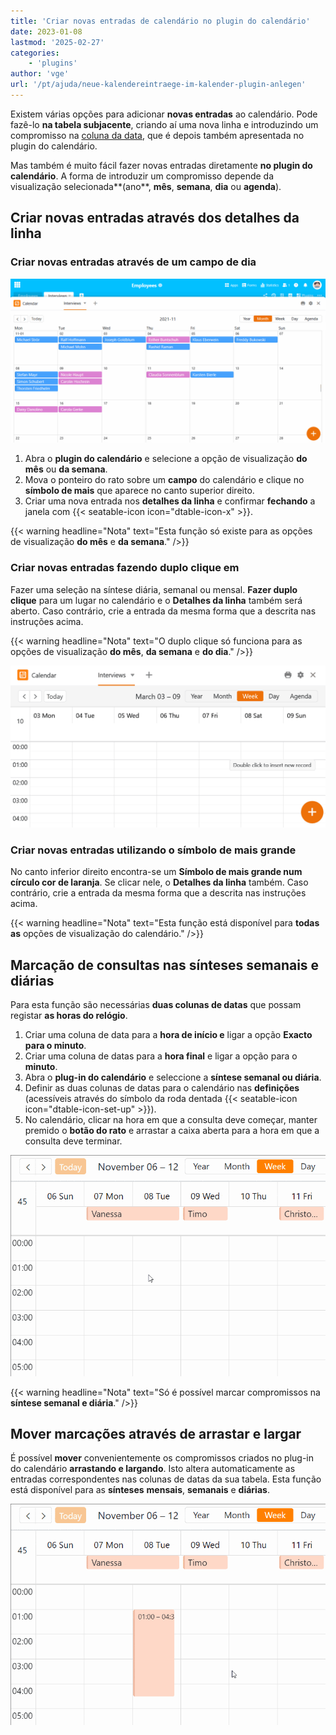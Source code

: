 ```yaml
---
title: 'Criar novas entradas de calendário no plugin do calendário'
date: 2023-01-08
lastmod: '2025-02-27'
categories:
    - 'plugins'
author: 'vge'
url: '/pt/ajuda/neue-kalendereintraege-im-kalender-plugin-anlegen'
---
```


Existem várias opções para adicionar **novas entradas** ao calendário. Pode fazê-lo **na tabela subjacente**, criando aí uma nova linha e introduzindo um compromisso na [coluna da data](https://seatable.io/pt/docs/datum-dauer-und-personen/die-datum-spalte/), que é depois também apresentada no plugin do calendário.

Mas também é muito fácil fazer novas entradas diretamente **no plugin do calendário**. A forma de introduzir um compromisso depende da visualização selecionada**(ano**, **mês**, **semana**, **dia** ou **agenda**).

## Criar novas entradas através dos detalhes da linha

### Criar novas entradas através de um campo de dia

![Criar uma nova entrada de calendário no plug-in do calendário](images/Neuen-Kalendereintrag-im-Kalender-Plugin-anlegen.gif)

1. Abra o **plugin do calendário** e selecione a opção de visualização **do mês** ou **da semana**.
2. Mova o ponteiro do rato sobre um **campo** do calendário e clique no **símbolo de mais** que aparece no canto superior direito.
3. Criar uma nova entrada nos **detalhes da linha** e confirmar **fechando** a janela com {{< seatable-icon icon="dtable-icon-x" >}}.

{{< warning  headline="Nota"  text="Esta função só existe para as opções de visualização **do mês** e **da semana**." />}}

### Criar novas entradas fazendo duplo clique em

Fazer uma seleção na síntese diária, semanal ou mensal. **Fazer duplo clique** para um lugar no calendário e o **Detalhes da linha** também será aberto. Caso contrário, crie a entrada da mesma forma que a descrita nas instruções acima.

{{< warning  headline="Nota"  text="O duplo clique só funciona para as opções de visualização **do mês**, **da semana** e **do dia**." />}}

![Criar uma entrada de calendário fazendo duplo clique ou utilizando o símbolo de mais](images/Kalendereintrag-per-Doppelklick-oder-Plus-Symbol-anlegen.png)

### Criar novas entradas utilizando o símbolo de mais grande

No canto inferior direito encontra-se um **Símbolo de mais grande num círculo cor de laranja**. Se clicar nele, o **Detalhes da linha** também. Caso contrário, crie a entrada da mesma forma que a descrita nas instruções acima.

{{< warning  headline="Nota"  text="Esta função está disponível para **todas as** opções de visualização do calendário." />}}

## Marcação de consultas nas sínteses semanais e diárias

Para esta função são necessárias **duas colunas de datas** que possam registar **as horas do relógio**.

1. Criar uma coluna de data para a **hora de início e** ligar a opção **Exacto para o minuto**.
2. Criar uma coluna de datas para a **hora final** e ligar a opção para o **minuto**.
3. Abra o **plug-in do calendário** e seleccione a **síntese semanal ou diária**.
4. Definir as duas colunas de datas para o calendário nas **definições** (acessíveis através do símbolo da roda dentada {{< seatable-icon icon="dtable-icon-set-up" >}}).
5. No calendário, clicar na hora em que a consulta deve começar, manter premido o **botão do rato** e arrastar a caixa aberta para a hora em que a consulta deve terminar.

![Criar novas entradas de calendário no plug-in do calendário](images/Neuer-Kalendereintrag-im-Kalender-Plugin-anlegen-2.gif)

{{< warning  headline="Nota"  text="Só é possível marcar compromissos na **síntese semanal e diária**." />}}

## Mover marcações através de arrastar e largar

É possível **mover** convenientemente os compromissos criados no plug-in do calendário **arrastando e largando**. Isto altera automaticamente as entradas correspondentes nas colunas de datas da sua tabela. Esta função está disponível para as **sínteses** **mensais**, **semanais** e **diárias**.

![Criar novas entradas de calendário no plug-in do calendário](images/Neuer-Kalendereintrag-im-Kalender-Plugin-anlegen-3.gif)
